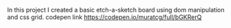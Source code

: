 In this project I created a basic etch-a-sketch board using dom manipulation and css grid. 
codepen link https://codepen.io/muratcg/full/bGKRerQ